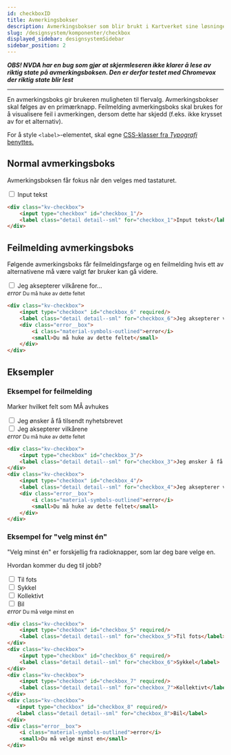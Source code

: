 ```yaml
---
id: checkboxID
title: Avmerkingsbokser
description: Avmerkingsbokser som blir brukt i Kartverket sine løsninger
slug: /designsystem/komponenter/checkbox
displayed_sidebar: designsystemSidebar
sidebar_position: 2
---
```


**_OBS! NVDA har en bug som gjør at skjermleseren ikke klarer å lese av riktig state på avmerkingsboksen. Den er derfor
testet med Chromevox der riktig state blir lest_**

---

En avmerkingsboks gir brukeren muligheten til flervalg. Avmerkingsbokser skal følges av en primærknapp. Feilmelding
avmerkingsboks skal brukes for å visualisere feil i avmerkingen, dersom dette har skjedd (f.eks. ikke krysset av for et
alternativ).

For å style <code><label\></code>-elementet, skal egne
[CSS-klasser fra _Typografi_ benyttes.](../designTokens/typography.mdx#label)

## Normal avmerkingsboks

Avmerkingsboksen får fokus når den velges med tastaturet.

<div class="kv-checkbox__wrapper">
    <div class="kv-checkbox">
        <input type="checkbox" id="checkbox_1"/>
        <label class="detail detail--sml" for="checkbox_1">Input tekst</label>
    </div>
</div>

```markdown
<div class="kv-checkbox">
    <input type="checkbox" id="checkbox_1"/>
    <label class="detail detail--sml" for="checkbox_1">Input tekst</label>
</div>
```

## Feilmelding avmerkingsboks

Følgende avmerkingsboks får feilmeldingsfarge og en feilmelding hvis ett av alternativene må være valgt før bruker kan
gå videre.

<div class="kv-checkbox__wrapper">
    <div class="kv-checkbox">
        <input type="checkbox" id="checkbox_2" required/>
        <label class="detail detail--sml" for="checkbox_2">Jeg aksepterer vilkårene for...</label>
    </div>
    <div class="error-box">
        <i class="material-symbols-outlined">error</i>
        <small>Du må huke av dette feltet</small>
    </div>
</div>

```markdown
<div class="kv-checkbox">
    <input type="checkbox" id="checkbox_6" required/>
    <label class="detail detail--sml" for="checkbox_6">Jeg aksepterer vilkårene for...</label>
    <div class="error__box">
        <i class="material-symbols-outlined">error</i>
        <small>Du må huke av dette feltet</small>
    </div>
</div>
```

## Eksempler

### Eksempel for feilmelding

Marker hvilket felt som MÅ avhukes

<div class="kv-checkbox__wrapper">
    <div class="kv-checkbox">
        <input type="checkbox" id="checkbox_3"/>
        <label class="detail detail--sml" for="checkbox_3">Jeg ønsker å få tilsendt nyhetsbrevet</label>
    </div>
    <div class="kv-checkbox">
        <input type="checkbox" id="checkbox_4" required/>
        <label class="detail detail--sml" for="checkbox_4">Jeg aksepterer vilkårene</label>
        <div class="error-box">
            <i class="material-symbols-outlined">error</i>
            <small>Du må huke av dette feltet</small>
        </div>
    </div>
</div>

```markdown
<div class="kv-checkbox">
    <input type="checkbox" id="checkbox_3"/>
    <label class="detail detail--sml" for="checkbox_3">Jeg ønsker å få tilsendt nyhetsbrevet</label>
</div>
<div class="kv-checkbox">
    <input type="checkbox" id="checkbox_4"/>
    <label class="detail detail--sml" for="checkbox_4">Jeg aksepterer vilkårene</label>
    <div class="error__box">
        <i class="material-symbols-outlined">error</i>
        <small>Du må huke av dette feltet</small>
    </div>
</div>
```

### Eksempel for "velg minst én"

"Velg minst én" er forskjellig fra radioknapper, som lar deg bare velge en.

Hvordan kommer du deg til jobb?

<div class="kv-checkbox__wrapper">
    <div class="kv-checkbox">
        <input type="checkbox" id="checkbox_5" required/>
        <label class="detail detail--sml" for="checkbox_5">Til fots</label> 
    </div> 
    <div class="kv-checkbox">
        <input type="checkbox" id="checkbox_6" required/>
        <label class="detail detail--sml" for="checkbox_6">Sykkel</label> 
    </div> 
    <div class="kv-checkbox">
        <input type="checkbox" id="checkbox_7" required/>
        <label class="detail detail--sml" for="checkbox_7">Kollektivt</label> 
    </div> 
    <div class="kv-checkbox">
        <input type="checkbox" id="checkbox_8" required/>
        <label class="detail detail--sml" for="checkbox_8">Bil</label> 
    </div> 
    <div class="error-box">
        <i class="material-symbols-outlined">error</i>
        <small>Du må velge minst en</small>
    </div>
</div>

```markdown
<div class="kv-checkbox">
    <input type="checkbox" id="checkbox_5" required/>
    <label class="detail detail--sml" for="checkbox_5">Til fots</label> 
</div> 
<div class="kv-checkbox">
    <input type="checkbox" id="checkbox_6" required/>
    <label class="detail detail--sml" for="checkbox_6">Sykkel</label> 
</div> 
<div class="kv-checkbox">
    <input type="checkbox" id="checkbox_7" required/>
    <label class="detail detail--sml" for="checkbox_7">Kollektivt</label> 
</div> 
<div class="kv-checkbox">
   <input type="checkbox" id="checkbox_8" required/>
   <label class="detail detail--sml" for="checkbox_8">Bil</label> 
</div>
<div class="error__box">
    <i class="material-symbols-outlined">error</i>
    <small>Du må velge minst en</small>
</div> 
```
